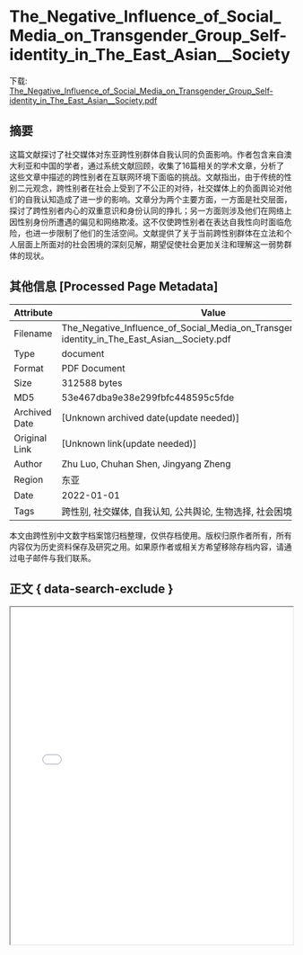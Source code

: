# The_Negative_Influence_of_Social_Media_on_Transgender_Group_Self-identity_in_The_East_Asian__Society

<!-- tcd_download_link -->
下载: [The_Negative_Influence_of_Social_Media_on_Transgender_Group_Self-identity_in_The_East_Asian__Society.pdf](The_Negative_Influence_of_Social_Media_on_Transgender_Group_Self-identity_in_The_East_Asian__Society.pdf)
<!-- tcd_download_link_end -->

## 摘要

<!-- tcd_abstract -->
这篇文献探讨了社交媒体对东亚跨性别群体自我认同的负面影响。作者包含来自澳大利亚和中国的学者，通过系统文献回顾，收集了16篇相关的学术文章，分析了这些文章中描述的跨性别者在互联网环境下面临的挑战。文献指出，由于传统的性别二元观念，跨性别者在社会上受到了不公正的对待，社交媒体上的负面舆论对他们的自我认知造成了进一步的影响。文章分为两个主要方面，一方面是社交层面，探讨了跨性别者内心的双重意识和身份认同的挣扎；另一方面则涉及他们在网络上因性别身份所遭遇的偏见和网络欺凌。这不仅使跨性别者在表达自我性向时面临危险，也进一步限制了他们的生活空间。文献提供了关于当前跨性别群体在立法和个人层面上所面对的社会困境的深刻见解，期望促使社会更加关注和理解这一弱势群体的现状。

<!-- tcd_abstract_end -->

## 其他信息 [Processed Page Metadata]

| Attribute       | Value                                  |
|-----------------|----------------------------------------|
| Filename        | The_Negative_Influence_of_Social_Media_on_Transgender_Group_Self-identity_in_The_East_Asian__Society.pdf                             |
| Type            | document                                 |
| Format          | PDF Document                               |
| Size            | 312588 bytes                           |
| MD5             | 53e467dba9e38e299fbfc448595c5fde                                  |
| Archived Date   | [Unknown archived date(update needed)]                             |
| Original Link   | [Unknown link(update needed)]                         |
| Author          | Zhu Luo, Chuhan Shen, Jingyang Zheng                               |
| Region          | 东亚                               |
| Date            | 2022-01-01                                 |
| Tags            | 跨性别, 社交媒体, 自我认知, 公共舆论, 生物选择, 社会困境                                 |

本文由跨性别中文数字档案馆归档整理，仅供存档使用。版权归原作者所有，所有内容仅为历史资料保存及研究之用。如果原作者或相关方希望移除存档内容，请通过电子邮件与我们联系。

## 正文 { data-search-exclude }

<!-- tcd_main_text -->
<iframe src="../The_Negative_Influence_of_Social_Media_on_Transgender_Group_Self-identity_in_The_East_Asian__Society.pdf" width="100%" height="600px">
    <p>无法显示PDF，请下载查看。</p>
</iframe>
<!-- tcd_main_text_end -->

